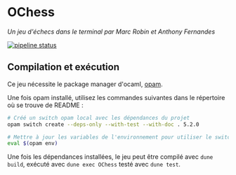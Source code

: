 # OChess

*Un jeu d'échecs dans le terminal par Marc Robin et Anthony Fernandes*


[![pipeline status](https://moule.informatique.univ-paris-diderot.fr/marc-anthony-ocaml/ochess/badges/master/pipeline.svg)](https://moule.informatique.univ-paris-diderot.fr/marc-anthony-ocaml/ochess/-/commits/master)

## Compilation et exécution

Ce jeu nécessite le package manager d'ocaml, [opam](https://opam.ocaml.org).

Une fois opam installé, utilisez les commandes suivantes dans le répertoire où
se trouve de README :

```bash
# Créé un switch opam local avec les dépendances du projet
opam switch create --deps-only --with-test --with-doc . 5.2.0

# Mettre à jour les variables de l'environnement pour utiliser le switch local
eval $(opam env)
```

Une fois les dépendances installées, le jeu peut être compilé avec `dune build`,
exécuté avec `dune exec OChess` testé avec `dune test`.